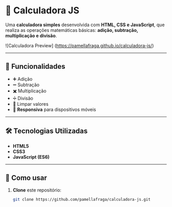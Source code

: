 # 🧮 Calculadora JS

Uma **calculadora simples** desenvolvida com **HTML, CSS e JavaScript**, que realiza as operações matemáticas básicas: **adição, subtração, multiplicação e divisão**.

![Calculadora Preview] (https://pamellafraga.github.io/calculadora-js/)

---

## 🚀 Funcionalidades
- ➕ Adição
- ➖ Subtração
- ✖️ Multiplicação
- ➗ Divisão
- 🧼 Limpar valores
- 📱 **Responsiva** para dispositivos móveis

---

## 🛠️ Tecnologias Utilizadas
- **HTML5**
- **CSS3**
- **JavaScript (ES6)**

---

## 📂 Como usar
1. **Clone** este repositório:
   ```bash
   git clone https://github.com/pamellafraga/calculadora-js.git
